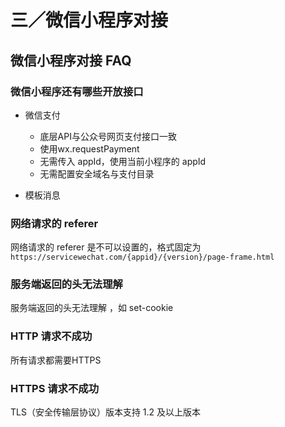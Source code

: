 # 三／微信小程序对接
## 微信小程序对接 FAQ
### 微信小程序还有哪些开放接口
* 微信支付 

  * 底层API与公众号网页支付接口一致
  * 使用wx.requestPayment
  * 无需传入 appId，使用当前小程序的 appId
  * 无需配置安全域名与支付目录

* 模板消息

### 网络请求的 referer
网络请求的 referer 是不可以设置的，格式固定为 `https://servicewechat.com/{appid}/{version}/page-frame.html`

### 服务端返回的头无法理解
服务端返回的头无法理解 ，如 set-cookie

### HTTP 请求不成功
所有请求都需要HTTPS

### HTTPS 请求不成功
TLS（安全传输层协议）版本支持 1.2 及以上版本